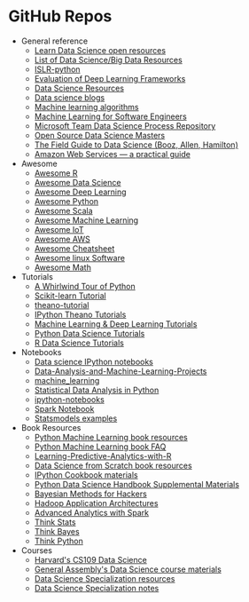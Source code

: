 # GitHub Repos

- General reference
    + [Learn Data Science open resources](https://github.com/nborwankar/LearnDataScience)
    + [List of Data Science/Big Data Resources](https://github.com/chaconnewu/free-data-science-books)
    + [ISLR-python](https://github.com/JWarmenhoven/ISLR-python)
    + [Evaluation of Deep Learning Frameworks](https://github.com/zer0n/deepframeworks)
    + [Data Science Resources](https://github.com/jonathan-bower/DataScienceResources)
    + [Data science blogs](https://github.com/rushter/data-science-blogs)
    + [Machine learning algorithms](https://github.com/rushter/MLAlgorithms)
    + [Machine Learning for Software Engineers](https://github.com/ZuzooVn/machine-learning-for-software-engineers)
    - [Microsoft Team Data Science Process Repository](https://github.com/Azure/Microsoft-TDSP)
    - [Open Source Data Science Masters](https://github.com/datasciencemasters)
    - [The Field Guide to Data Science (Booz, Allen, Hamilton)](https://github.com/booz-allen-hamilton/The-Field-Guide-to-Data-Science)
    - [Amazon Web Services — a practical guide](https://github.com/open-guides/og-aws)
- Awesome
    + [Awesome R](https://github.com/qinwf/awesome-R)
    + [Awesome Data Science](https://github.com/bulutyazilim/awesome-datascience)
    + [Awesome Deep Learning](https://github.com/ChristosChristofidis/awesome-deep-learning)
    + [Awesome Python](https://github.com/vinta/awesome-python)
    + [Awesome Scala](https://github.com/lauris/awesome-scala)
    + [Awesome Machine Learning](https://github.com/josephmisiti/awesome-machine-learning)
    + [Awesome IoT](https://github.com/phodal/awesome-iot)
    + [Awesome AWS](https://github.com/donnemartin/awesome-aws)
    + [Awesome Cheatsheet](https://github.com/detailyang/awesome-cheatsheet)
    + [Awesome linux Software](https://github.com/VoLuong/Awesome-Linux-Software)
    + [Awesome Math](https://github.com/rossant/awesome-math)
- Tutorials
    + [A Whirlwind Tour of Python](https://github.com/jakevdp/WhirlwindTourOfPython)
    + [Scikit-learn Tutorial](https://github.com/jakevdp/sklearn_tutorial)
    + [theano-tutorial](https://github.com/craffel/theano-tutorial)
    + [IPython Theano Tutorials](https://github.com/jaberg/IPythonTheanoTutorials)
    + [Machine Learning & Deep Learning Tutorials](https://github.com/ujjwalkarn/Machine-Learning-Tutorials)
    + [Python Data Science Tutorials](https://github.com/ujjwalkarn/DataSciencePython)
    + [R Data Science Tutorials](https://github.com/ujjwalkarn/DataScienceR)
- Notebooks
    + [Data science IPython notebooks](https://github.com/donnemartin/data-science-ipython-notebooks)
    + [Data-Analysis-and-Machine-Learning-Projects](https://github.com/rhiever/Data-Analysis-and-Machine-Learning-Projects/blob/master/example-data-science-notebook/Example%20Machine%20Learning%20Notebook.ipynb)
    + [machine_learning](https://github.com/masinoa/machine_learning)
    + [Statistical Data Analysis in Python](https://github.com/fonnesbeck/statistical-analysis-python-tutorial)
    + [ipython-notebooks](https://github.com/jdwittenauer/ipython-notebooks)
    + [Spark Notebook](https://github.com/andypetrella/spark-notebook)
    + [Statsmodels examples](https://github.com/statsmodels/statsmodels/tree/master/examples)
- Book Resources
    + [Python Machine Learning book resources](https://github.com/rasbt/python-machine-learning-book)
    + [Python Machine Learning book FAQ](https://github.com/rasbt/python-machine-learning-book/tree/master/faq)
    + [Learning-Predictive-Analytics-with-R](https://github.com/PacktPublishing/Learning-Predictive-Analytics-with-R)
    + [Data Science from Scratch book resources](https://github.com/joelgrus/data-science-from-scratch)
    + [IPython Cookbook materials](https://github.com/ipython-books/cookbook-code)
    + [Python Data Science Handbook Supplemental Materials](https://github.com/jakevdp/PythonDataScienceHandbook)
    + [Bayesian Methods for Hackers](https://github.com/CamDavidsonPilon/Probabilistic-Programming-and-Bayesian-Methods-for-Hackers)
    + [Hadoop Application Architectures](https://github.com/hadooparchitecturebook/hadoop-arch-book)
    + [Advanced Analytics with Spark](https://github.com/sryza/aas)
    + [Think Stats](https://github.com/AllenDowney/ThinkStats2)
    + [Think Bayes](https://github.com/AllenDowney/ThinkBayes)
    + [Think Python](https://github.com/AllenDowney/ThinkPython2)
- Courses
    + [Harvard's CS109 Data Science](https://github.com/cs109)
    + [General Assembly's Data Science course materials](https://github.com/justmarkham/DAT8)
    + [Data Science Specialization resources](https://github.com/DataScienceSpecialization/courses)
    + [Data Science Specialization notes](https://github.com/sux13/DataScienceSpCourseNotes)
